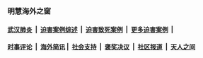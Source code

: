 
### 明慧海外之窗

####  [武汉肺炎](indexes/365.md?t=03021300) &nbsp;|&nbsp;  [迫害案例综述](indexes/328.md?t=03021300) &nbsp;|&nbsp; [迫害致死案例](indexes/277.md?t=03021300)  &nbsp;|&nbsp; [更多迫害案例](indexes/81.md?t=03021300)  &nbsp;|&nbsp; 
####  [时事评论](indexes/19.md?t=03021300) &nbsp;|&nbsp; [海外简讯](indexes/245.md?t=03021300)&nbsp;|&nbsp;  [社会支持](indexes/140.md?t=03021300) &nbsp;|&nbsp; [褒奖决议](indexes/282.md?t=03021300) &nbsp;|&nbsp; [社区报道](indexes/91.md?t=03021300)  &nbsp;|&nbsp; [天人之间](indexes/78.md?t=03021300) 

